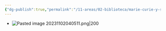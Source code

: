 ```yaml
---
{"dg-publish":true,"permalink":"/11-areas/02-biblioteca/marie-curie-y-su-tiempo/","noteIcon":""}
---
```


- ![Pasted image 20231102040511.png|200](/img/user/02%20Image/Pasted%20image%2020231102040511.png)